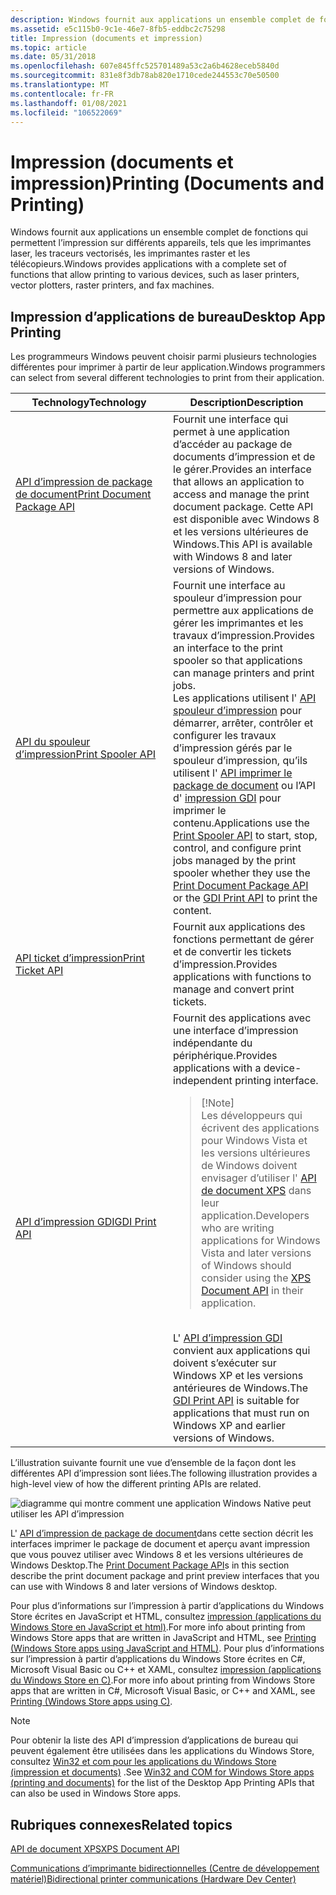 ```yaml
---
description: Windows fournit aux applications un ensemble complet de fonctions qui permettent l’impression sur différents appareils, tels que les imprimantes laser, les traceurs vectorisés, les imprimantes raster et les télécopieurs.
ms.assetid: e5c115b0-9c1e-46e7-8fb5-eddbc2c75298
title: Impression (documents et impression)
ms.topic: article
ms.date: 05/31/2018
ms.openlocfilehash: 607e845ffc525701489a53c2a6b4628eceb5840d
ms.sourcegitcommit: 831e8f3db78ab820e1710cede244553c70e50500
ms.translationtype: MT
ms.contentlocale: fr-FR
ms.lasthandoff: 01/08/2021
ms.locfileid: "106522069"
---
```

# <a name="printing-documents-and-printing"></a><span data-ttu-id="34931-103">Impression (documents et impression)</span><span class="sxs-lookup"><span data-stu-id="34931-103">Printing (Documents and Printing)</span></span>

<span data-ttu-id="34931-104">Windows fournit aux applications un ensemble complet de fonctions qui permettent l’impression sur différents appareils, tels que les imprimantes laser, les traceurs vectorisés, les imprimantes raster et les télécopieurs.</span><span class="sxs-lookup"><span data-stu-id="34931-104">Windows provides applications with a complete set of functions that allow printing to various devices, such as laser printers, vector plotters, raster printers, and fax machines.</span></span>

## <a name="desktop-app-printing"></a><span data-ttu-id="34931-105">Impression d’applications de bureau</span><span class="sxs-lookup"><span data-stu-id="34931-105">Desktop App Printing</span></span>

<span data-ttu-id="34931-106">Les programmeurs Windows peuvent choisir parmi plusieurs technologies différentes pour imprimer à partir de leur application.</span><span class="sxs-lookup"><span data-stu-id="34931-106">Windows programmers can select from several different technologies to print from their application.</span></span>



<table>
<colgroup>
<col style="width: 50%" />
<col style="width: 50%" />
</colgroup>
<thead>
<tr class="header">
<th><span data-ttu-id="34931-107">Technology</span><span class="sxs-lookup"><span data-stu-id="34931-107">Technology</span></span></th>
<th><span data-ttu-id="34931-108">Description</span><span class="sxs-lookup"><span data-stu-id="34931-108">Description</span></span></th>
</tr>
</thead>
<tbody>
<tr class="odd">
<td><span data-ttu-id="34931-109"><a href="/windows/desktop/printdocs/tailored-app-printing-api">API d’impression de package de document</a></span><span class="sxs-lookup"><span data-stu-id="34931-109"><a href="/windows/desktop/printdocs/tailored-app-printing-api">Print Document Package API</a></span></span><br/></td>
<td><span data-ttu-id="34931-110">Fournit une interface qui permet à une application d’accéder au package de documents d’impression et de le gérer.</span><span class="sxs-lookup"><span data-stu-id="34931-110">Provides an interface that allows an application to access and manage the print document package.</span></span> <span data-ttu-id="34931-111">Cette API est disponible avec Windows 8 et les versions ultérieures de Windows.</span><span class="sxs-lookup"><span data-stu-id="34931-111">This API is available with Windows 8 and later versions of Windows.</span></span><br/></td>
</tr>
<tr class="even">
<td><span data-ttu-id="34931-112"><a href="print-spooler-api.md">API du spouleur d’impression</a></span><span class="sxs-lookup"><span data-stu-id="34931-112"><a href="print-spooler-api.md">Print Spooler API</a></span></span><br/></td>
<td><span data-ttu-id="34931-113">Fournit une interface au spouleur d’impression pour permettre aux applications de gérer les imprimantes et les travaux d’impression.</span><span class="sxs-lookup"><span data-stu-id="34931-113">Provides an interface to the print spooler so that applications can manage printers and print jobs.</span></span><br/> <span data-ttu-id="34931-114">Les applications utilisent l' <a href="print-spooler-api.md">API spouleur d’impression</a> pour démarrer, arrêter, contrôler et configurer les travaux d’impression gérés par le spouleur d’impression, qu’ils utilisent l' <a href="/windows/desktop/printdocs/tailored-app-printing-api">API imprimer le package de document</a> ou l’API d' <a href="gdi-printing.md">impression GDI</a> pour imprimer le contenu.</span><span class="sxs-lookup"><span data-stu-id="34931-114">Applications use the <a href="print-spooler-api.md">Print Spooler API</a> to start, stop, control, and configure print jobs managed by the print spooler whether they use the <a href="/windows/desktop/printdocs/tailored-app-printing-api">Print Document Package API</a> or the <a href="gdi-printing.md">GDI Print API</a> to print the content.</span></span><br/></td>
</tr>
<tr class="odd">
<td><span data-ttu-id="34931-115"><a href="print-ticket-api.md">API ticket d’impression</a></span><span class="sxs-lookup"><span data-stu-id="34931-115"><a href="print-ticket-api.md">Print Ticket API</a></span></span><br/></td>
<td><span data-ttu-id="34931-116">Fournit aux applications des fonctions permettant de gérer et de convertir les tickets d’impression.</span><span class="sxs-lookup"><span data-stu-id="34931-116">Provides applications with functions to manage and convert print tickets.</span></span><br/></td>
</tr>
<tr class="even">
<td><span data-ttu-id="34931-117"><a href="gdi-printing.md">API d’impression GDI</a></span><span class="sxs-lookup"><span data-stu-id="34931-117"><a href="gdi-printing.md">GDI Print API</a></span></span><br/></td>
<td><span data-ttu-id="34931-118">Fournit des applications avec une interface d’impression indépendante du périphérique.</span><span class="sxs-lookup"><span data-stu-id="34931-118">Provides applications with a device-independent printing interface.</span></span> <br/>
<blockquote>
[!Note]<br />
<span data-ttu-id="34931-119">Les développeurs qui écrivent des applications pour Windows Vista et les versions ultérieures de Windows doivent envisager d’utiliser l' <a href="/previous-versions/windows/desktop/dd316976(v=vs.85)">API de document XPS</a> dans leur application.</span><span class="sxs-lookup"><span data-stu-id="34931-119">Developers who are writing applications for Windows Vista and later versions of Windows should consider using the <a href="/previous-versions/windows/desktop/dd316976(v=vs.85)">XPS Document API</a> in their application.</span></span>
</blockquote>
<br/> <span data-ttu-id="34931-120">L' <a href="gdi-printing.md">API d’impression GDI</a> convient aux applications qui doivent s’exécuter sur Windows XP et les versions antérieures de Windows.</span><span class="sxs-lookup"><span data-stu-id="34931-120">The <a href="gdi-printing.md">GDI Print API</a> is suitable for applications that must run on Windows XP and earlier versions of Windows.</span></span><br/></td>
</tr>
</tbody>
</table>



 

<span data-ttu-id="34931-121">L’illustration suivante fournit une vue d’ensemble de la façon dont les différentes API d’impression sont liées.</span><span class="sxs-lookup"><span data-stu-id="34931-121">The following illustration provides a high-level view of how the different printing APIs are related.</span></span>

![diagramme qui montre comment une application Windows Native peut utiliser les API d’impression](images/print-apis.png)

 

<span data-ttu-id="34931-123">L' [API d’impression de package de document](./tailored-app-printing-api.md)dans cette section décrit les interfaces imprimer le package de document et aperçu avant impression que vous pouvez utiliser avec Windows 8 et les versions ultérieures de Windows Desktop.</span><span class="sxs-lookup"><span data-stu-id="34931-123">The [Print Document Package API](./tailored-app-printing-api.md)s in this section describe the print document package and print preview interfaces that you can use with Windows 8 and later versions of Windows desktop.</span></span>

<span data-ttu-id="34931-124">Pour plus d’informations sur l’impression à partir d’applications du Windows Store écrites en JavaScript et HTML, consultez [impression (applications du Windows Store en JavaScript et html)](/previous-versions/windows/apps/hh465225(v=win.10)).</span><span class="sxs-lookup"><span data-stu-id="34931-124">For more info about printing from Windows Store apps that are written in JavaScript and HTML, see [Printing (Windows Store apps using JavaScript and HTML)](/previous-versions/windows/apps/hh465225(v=win.10)).</span></span> <span data-ttu-id="34931-125">Pour plus d’informations sur l’impression à partir d’applications du Windows Store écrites en C#, Microsoft Visual Basic ou C++ et XAML, consultez [impression (applications du Windows Store en C)](/previous-versions/windows/apps/hh465196(v=win.10)).</span><span class="sxs-lookup"><span data-stu-id="34931-125">For more info about printing from Windows Store apps that are written in C#, Microsoft Visual Basic, or C++ and XAML, see [Printing (Windows Store apps using C)](/previous-versions/windows/apps/hh465196(v=win.10)).</span></span>

> [!Note]  
> <span data-ttu-id="34931-126">Pour obtenir la liste des API d’impression d’applications de bureau qui peuvent également être utilisées dans les applications du Windows Store, consultez [Win32 et com pour les applications du Windows Store (impression et documents)](/uwp/win32-and-com/win32-and-com-for-uwp-apps) .</span><span class="sxs-lookup"><span data-stu-id="34931-126">See [Win32 and COM for Windows Store apps (printing and documents)](/uwp/win32-and-com/win32-and-com-for-uwp-apps) for the list of the Desktop App Printing APIs that can also be used in Windows Store apps.</span></span>

 

## <a name="related-topics"></a><span data-ttu-id="34931-127">Rubriques connexes</span><span class="sxs-lookup"><span data-stu-id="34931-127">Related topics</span></span>

<dl> <dt>

<span data-ttu-id="34931-128">[API de document XPS](/previous-versions/windows/desktop/dd316976(v=vs.85))</span><span class="sxs-lookup"><span data-stu-id="34931-128">[XPS Document API](/previous-versions/windows/desktop/dd316976(v=vs.85))</span></span>
</dt> <dt>

[<span data-ttu-id="34931-129">Communications d’imprimante bidirectionnelles (Centre de développement matériel)</span><span class="sxs-lookup"><span data-stu-id="34931-129">Bidirectional printer communications (Hardware Dev Center)</span></span>](/windows-hardware/drivers/print/bidirectional-communication)
</dt> </dl>

